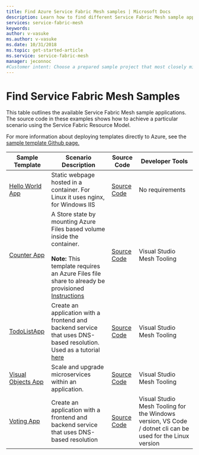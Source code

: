 ```yaml
---
title: Find Azure Service Fabric Mesh samples | Microsoft Docs
description: Learn how to find different Service Fabric Mesh sample applications.
services: service-fabric-mesh
keywords:  
author: v-vasuke
ms.author: v-vasuke
ms.date: 10/31/2018
ms.topic: get-started-article
ms.service: service-fabric-mesh
manager: jeconnoc
#Customer intent: Choose a prepared sample project that most closely mirrors my goals. 
---
```


# Find Service Fabric Mesh Samples

This table outlines the available Service Fabric Mesh sample applications. The source code in these examples shows how to achieve a particular scenario using the Service Fabric Resource Model.

For more information about deploying templates directly to Azure, see the [sample template Github page.](https://github.com/Azure-Samples/service-fabric-mesh/blob/master/templates/README.md)


|Sample Template|Scenario Description|Source Code|Developer Tools|
|------------|--------------------|----------|----------------------|
| [Hello World App](https://github.com/Azure-Samples/service-fabric-mesh/tree/master/templates/helloworld) | Static webpage hosted in a container. For Linux it uses nginx, for Windows IIS | [Source Code](https://github.com/Azure-Samples/service-fabric-mesh/tree/master/src/helloworld) | No requirements |
| [Counter App](https://github.com/Azure-Samples/service-fabric-mesh/tree/master/templates/counter) | A Store state by mounting Azure Files based volume inside the container. <br><br> **Note:** This template requires an Azure Files file share to already be provisioned [Instructions](https://docs.microsoft.com/azure/storage/files/storage-how-to-create-file-share) | [Source Code](https://github.com/Azure-Samples/service-fabric-mesh/tree/master/src/counter) | Visual Studio Mesh Tooling |
| [TodoListApp](https://github.com/Azure-Samples/service-fabric-mesh/tree/master/templates/todolistapp) | Create an application with a frontend and backend service that uses DNS-based resolution. Used as a tutorial [here](https://docs.microsoft.com/azure/service-fabric-mesh/service-fabric-mesh-tutorial-create-dotnetcore) | [Source Code](https://github.com/Azure-Samples/service-fabric-mesh/tree/master/src/todolistapp) | Visual Studio Mesh Tooling |
| [Visual Objects App](https://github.com/Azure-Samples/service-fabric-mesh/tree/master/templates/visualobjects) | Scale and upgrade microservices within an application. | [Source Code](https://github.com/Azure-Samples/service-fabric-mesh/tree/master/src/visualobjects) |  Visual Studio Mesh Tooling |
| [Voting App](https://github.com/Azure-Samples/service-fabric-mesh/tree/master/templates/votingapp) | Create an application with a frontend and backend service that uses DNS-based resolution | [Source Code](https://github.com/Azure-Samples/service-fabric-mesh/tree/master/src/votingapp) | Visual Studio Mesh Tooling for the Windows version, VS Code / dotnet cli can be used for the Linux version |